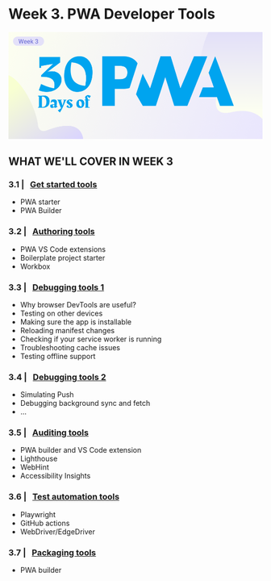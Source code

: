 # Week 3. PWA Developer Tools

![Visual Guide to Core Concepts Week!](_media/week3-banner.png)

## WHAT WE'LL COVER IN WEEK 3

### 3.1 | &nbsp; [Get started tools](01.md)

* PWA starter
* PWA Builder

### 3.2 | &nbsp; [Authoring tools](02.md)

* PWA VS Code extensions
* Boilerplate project starter
* Workbox

### 3.3 | &nbsp; [Debugging tools 1](03.md)

* Why browser DevTools are useful?
* Testing on other devices
* Making sure the app is installable
* Reloading manifest changes
* Checking if your service worker is running
* Troubleshooting cache issues
* Testing offline support

### 3.4 | &nbsp; [Debugging tools 2](04.md)

* Simulating Push
* Debugging background sync and fetch
* ...

### 3.5 | &nbsp; [Auditing tools](05.md)

* PWA builder and VS Code extension
* Lighthouse
* WebHint
* Accessibility Insights

### 3.6 | &nbsp; [Test automation tools](06.md)

* Playwright
* GitHub actions
* WebDriver/EdgeDriver 

### 3.7 | &nbsp; [Packaging tools](07.md)

* PWA builder
